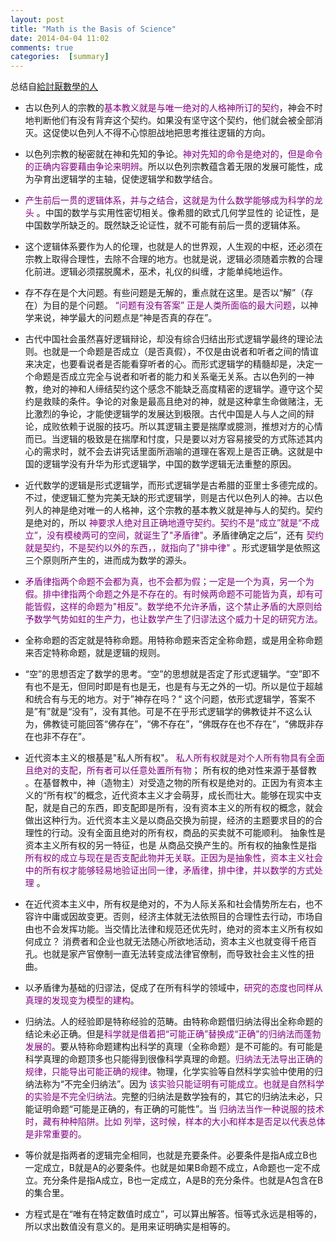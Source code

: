 ```yaml
---
layout: post
title: "Math is the Basis of Science"
date: 2014-04-04 11:02
comments: true
categories:  [summary]
---
```

总结自[給討厭數學的人](http://book.douban.com/subject/1118984/)

* 古以色列人的宗教的<font color="#800080">基本教义就是与唯一绝对的人格神所订的契约</font>，神会不时地判断他们有没有背弃这个契约。如果没有坚守这个契约，他们就会被全部消灭。这促使以色列人不得不心惊胆战地把思考推往逻辑的方向。

* 以色列宗教的秘密就在神和先知的争论。<font color="#800080">神对先知的命令是绝对的，但是命令的正确内容要藉由争论来明辨</font>。所以以色列宗教蕴含着无限的发展可能性，成为孕育出逻辑学的主轴，促使逻辑学和数学结合。

*  <font color="#800080">产生前后一贯的逻辑体系，并与之结合，这就是为什么数学能够成为科学的龙头</font> 。中国的数学与实用性密切相关。像希腊的欧式几何学显性的 论证性，是中国数学所缺乏的。既然缺乏论证性，就不可能有前后一贯的逻辑体系。

* 这个逻辑体系要作为人的伦理，也就是人的世界观，人生观的中枢，还必须在宗教上取得合理性，去除不合理的地方。也就是说，逻辑必须随着宗教的合理化前进。逻辑必须摆脱魔术，巫术，礼仪的纠缠，才能单纯地运作。

* 存不存在是个大问题。有些问题是无解的，重点就在这里。是否以“解”（存在）为目的是个问题。 <font color="#800080">“问题有没有答案” 正是人类所面临的最大问题</font>，以神学来说，神学最大的问题点是“神是否真的存在”。

* 古代中国社会虽然喜好逻辑辩论，却没有综合归结出形式逻辑学最终的理论法则。也就是一个命题是否成立（是否真假），不仅是由说者和听者之间的情谊来决定，也要看说者是否能看穿听者的心。而形式逻辑学的精髓却是，决定一个命题是否成立完全与说者和听者的能力和关系毫无关系。古以色列的一神教，绝对的神和人缔结契约这个感念不能缺乏高度精密的逻辑学。遵守这个契约是救赎的条件。争论的对象是最高且绝对的神，就是这种拿生命做赌注，无比激烈的争论，才能使逻辑学的发展达到极限。古代中国是人与人之间的辩论，成败依赖于说服的技巧。所以其逻辑主要是揣摩或臆测，推想对方的心情而已。当逻辑的极致是在揣摩和忖度，只是要以对方容易接受的方式陈述其内心的需求时，就不会去讲究话里面所涵喻的道理在客观上是否正确。这就是中国的逻辑学没有升华为形式逻辑学，中国的数学逻辑无法重整的原因。

* 近代数学的逻辑是形式逻辑学，而形式逻辑学是古希腊的亚里士多德完成的。不过，使逻辑汇整为完美无缺的形式逻辑学，则是古代以色列人的神。古以色列人的神是绝对唯一的人格神，这个宗教的基本教义就是神与人的契约。契约是绝对的，所以 <font color="#800080">神要求人绝对且正确地遵守契约。契约不是“成立”就是“不成立”，没有模棱两可的空间，就诞生了"矛盾律"</font>。矛盾律确定之后”，还有 <font color="#800080">契约就是契约，不是契约以外的东西，，就指向了"排中律"</font> 。形式逻辑学是依照这三个原则所产生的，进而成为数学的源头。

* <font color="#800080">矛盾律指两个命题不会都为真，也不会都为假；一定是一个为真，另一个为假。排中律指两个命题之外是不存在的。有时候两命题不可能皆为真，却有可能皆假，这样的命题为"相反"。数学绝不允许矛盾，这个禁止矛盾的大原则给予数学气势如虹的生产力，也让数学产生了归谬法这个威力十足的研究方法。</font>

* 全称命题的否定就是特称命题。用特称命题来否定全称命题，或是用全称命题来否定特称命题，就是逻辑的规则。

* “空”的思想否定了数学的思考。“空”的思想就是否定了形式逻辑学。“空”即不有也不是无，但同时即是有也是无，也是有与无之外的一切。所以是位于超越和统合有与无的地方。对于”神存在吗？“ 这个问题，依形式逻辑学，答案不是”有”就是“没有”，没有其他。可是不在乎形式逻辑学的佛教徒并不这么认为，佛教徒可能回答“佛存在”，“佛不存在”，“佛既存在也不存在”，“佛既非存在也非不存在”。

* 近代资本主义的根基是"私人所有权"。 <font color="#800080">私人所有权就是对个人所有物具有全面且绝对的支配，所有者可以任意处置所有物</font>； 所有权的绝对性来源于基督教 。在基督教中，神（造物主）对受造之物的所有权是绝对的。正因为有资本主义的“所有权”的概念，近代资本主义才会萌芽，成长而壮大。能够在现实中支配，就是自己的东西，即支配即是所有，没有资本主义的所有权的概念，就会做出这种行为。近代资本主义是以商品交换为前提，经济的主题要求目的的合理性的行动。没有全面且绝对的所有权，商品的买卖就不可能顺利。 抽象性是资本主义所有权的另一特征，也是 从商品交换产生的。所有权的抽象性是指 <font color="#800080">所有权的成立与现在是否支配此物并无关联。正因为是抽象性，资本主义社会中的所有权才能够轻易地验证出同一律，矛盾律，排中律，并以数学的方式处理</font> 。

* 在近代资本主义中，所有权是绝对的，不为人际关系和社会情势所左右，也不容许中庸或因故变更。否则，经济主体就无法依照目的合理性去行动，市场自由也不会发挥功能。当交情比法律和规范还优先时，绝对的资本主义所有权如何成立？ 消费者和企业也就无法随心所欲地活动，资本主义也就变得千疮百孔。也就是家产官僚制一直无法转变成法律官僚制，而导致社会主义性的扭曲。

* 以矛盾律为基础的归谬法，促成了在所有科学的领域中，<font color="#800080">研究的态度也同样从真理的发现变为模型的建构</font>。

* 归纳法。人的经验即是特称经验的范畴。由特称命题借归纳法得出全称命题的结论未必正确。但是<font color="#800080">科学就是借着把“可能正确”替换成“正确”的归纳法而蓬勃发展的</font>。要从特称命题建构出科学的真理（全称命题）是不可能的。有可能是科学真理的命题顶多也只能得到很像科学真理的命题。<font color="#800080">归纳法无法导出正确的规律，只能导出可能正确的规律</font>。物理，化学实验等自然科学实验中使用的归纳法称为“不完全归纳法”。因为 <font color="#800080">该实验只能证明有可能成立。也就是自然科学的实验是不完全归纳法</font>。完整的归纳法是数学独有的，其它的归纳法未必，只能证明命题“可能是正确的，有正确的可能性”。当 <font color="#800080">归纳法当作一种说服的技术时，藏有种种陷阱。比如 列举，这时候，样本的大小和样本是否足以代表总体是非常重要的。</font>

* 等价就是指两者的逻辑完全相同，也就是充要条件。必要条件是指A成立B也一定成立，B就是A的必要条件。也就是如果B命题不成立，A命题也一定不成立。充分条件是指A成立，B也一定成立，A是B的充分条件。也就是A包含在B的集合里。

* 方程式是在“唯有在特定数值时成立”，可以算出解答。恒等式永远是相等的，所以求出数值没有意义的。是用来证明确实是相等的。
